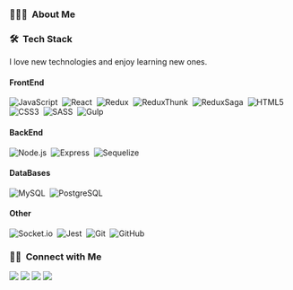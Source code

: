 <!-- ## 👋 &nbsp;Hey there! I'm Anton -->

### 👨🏻‍💻 &nbsp;About Me


### 🛠 &nbsp;Tech Stack

<p>I love new technologies and enjoy learning new ones.</p>

#### FrontEnd
![JavaScript](https://img.shields.io/badge/-JavaScript-05122A?style=flat&logo=javascript)&nbsp;
![React](https://img.shields.io/badge/-React-05122A?style=flat&logo=react)&nbsp;
![Redux](https://img.shields.io/badge/-Redux-05122A?style=flat&logo=Redux)&nbsp;
![ReduxThunk](https://img.shields.io/badge/-ReduxThunk-05122A?style=flat&logo=ReduxThunk)&nbsp;
![ReduxSaga](https://img.shields.io/badge/-ReduxSaga-05122A?style=flat&logo=ReduxSaga)&nbsp;
![HTML5](https://img.shields.io/badge/-HTML-05122A?style=flat&logo=HTML5)&nbsp;
![CSS3](https://img.shields.io/badge/-CSS-05122A?style=flat&logo=CSS3&logoColor=1572B6)&nbsp;
![SASS](https://img.shields.io/badge/-SASS-05122A?style=flat&logo=SASS&logoColor=1572B6)&nbsp;
![Gulp](https://img.shields.io/badge/-Gulp-05122A?style=flat&logo=Gulp&logoColor=1572B6)&nbsp;

#### BackEnd
![Node.js](https://img.shields.io/badge/-Node.js-05122A?style=flat&logo=node.js)&nbsp;
![Express](https://img.shields.io/badge/-Express-05122A?style=flat&logo=Express)&nbsp;
![Sequelize](https://img.shields.io/badge/-Sequelize-05122A?style=flat&logo=Sequelize)&nbsp;

#### DataBases
![MySQL](https://img.shields.io/badge/-MySQL-05122A?style=flat&logo=MySQL)&nbsp;
![PostgreSQL](https://img.shields.io/badge/-PostgreSQL-05122A?style=flat&logo=PostgreSQL)&nbsp;

#### Other
![Socket.io](https://img.shields.io/badge/-soclet.io-05122A?style=flat&logo=socket.io)&nbsp;
![Jest](https://img.shields.io/badge/-Jest-05122A?style=flat&logo=Jest)&nbsp;
![Git](https://img.shields.io/badge/-Git-05122A?style=flat&logo=git)&nbsp;
![GitHub](https://img.shields.io/badge/-GitHub-05122A?style=flat&logo=github)&nbsp;

### 🤝🏻 &nbsp;Connect with Me

<p align="center">

<a href="8(921)389-77-54"><img src="https://img.shields.io/badge/-89213897754-0077B5?style=flat&logo=phone&logoColor=white"/></a>
<a href="mailto:phpdevelop@ya.ru"><img src="https://img.shields.io/badge/-phpdevelop@ya.ru-D14836?style=flat&logo=yandex&logoColor=white"/></a>
<a href="https://instagram.com/phpexec"><img src="https://img.shields.io/badge/-@phpexec-E4405F?style=flat&logo=Instagram&logoColor=white"/></a>
<a href="https://facebook.com/phpexec"><img src="https://img.shields.io/badge/-@phpexec-1877F2?style=flat&logo=Facebook&logoColor=white"/></a>
</p>
